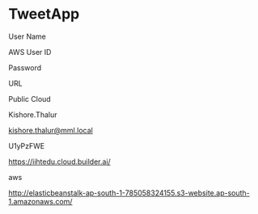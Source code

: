 # TweetApp

User Name

AWS User ID

Password

URL

Public Cloud

 

Kishore.Thalur

kishore.thalur@mml.local

U1yPzFWE

https://iihtedu.cloud.builder.ai/

aws

 http://elasticbeanstalk-ap-south-1-785058324155.s3-website.ap-south-1.amazonaws.com/

 

 
 

